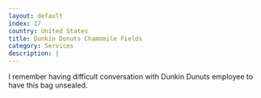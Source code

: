 ```yaml
---
layout: default
index: 17
country: United States
title: Dunkin Donuts Chamomile Fields
category: Services
description: |
---
```


I remember having difficult conversation with Dunkin Dunuts employee to have this bag unsealed.